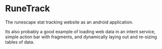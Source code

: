 RuneTrack
=========

The runescape stat tracking website as an android application.

Its also probably a good example of loading web data in an intent service, simple action bar with fragments, and dynamically laying out and re-sizing tables of data.
    
